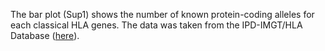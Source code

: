 The bar plot (Sup1) shows the number of known protein-coding alleles for each classical HLA genes. 
The data was taken from the IPD-IMGT/HLA Database ([here](https://doi.org/10.1093/nar/gkac1011)).
